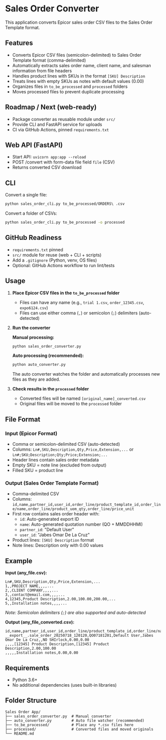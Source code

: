 # Sales Order Converter

This application converts Epicor sales order CSV files to the Sales Order Template format.

## Features

- Converts Epicor CSV files (semicolon-delimited) to Sales Order Template format (comma-delimited)
- Automatically extracts sales order name, client name, and salesman information from file headers
- Handles product lines with SKUs in the format `[SKU] Description`
- Treats lines with empty SKUs as notes with default values (0.00)
- Organizes files in `to_be_processed` and `processed` folders
- Moves processed files to prevent duplicate processing

## Roadmap / Next (web-ready)

- Package converter as reusable module under `src/`
- Provide CLI and FastAPI service for uploads
- CI via GitHub Actions, pinned `requirements.txt`

## Web API (FastAPI)

- Start API: `uvicorn app:app --reload`
- POST /convert with form-data file field `file` (CSV)
- Returns converted CSV download

## CLI

Convert a single file:

```bash
python sales_order_cli.py to_be_processed/ORDERS\ .csv
```

Convert a folder of CSVs:

```bash
python sales_order_cli.py to_be_processed -o processed
```

## GitHub Readiness

- `requirements.txt` pinned
- `src/` module for reuse (web + CLI + scripts)
- Add a `.gitignore` (Python, venv, OS files)
- Optional: GitHub Actions workflow to run lint/tests

## Usage

1. **Place Epicor CSV files in the `to_be_processed` folder**
   - Files can have any name (e.g., `trial 1.csv`, `order_12345.csv`, `expo6124.csv`)
   - Files can use either comma (`,`) or semicolon (`;`) delimiters (auto-detected)

2. **Run the converter**
   
   **Manual processing:**
   ```bash
   python sales_order_converter.py
   ```
   
   **Auto processing (recommended):**
   ```bash
   python auto_converter.py
   ```
   The auto converter watches the folder and automatically processes new files as they are added.

3. **Check results in the `processed` folder**
   - Converted files will be named `[original_name]_converted.csv`
   - Original files will be moved to the `processed` folder

## File Format

### Input (Epicor Format)
- Comma or semicolon-delimited CSV (auto-detected)
- Columns: `Ln#,SKU,Description,Qty,Price,Extension,...` or `Ln#;SKU;Description;Qty;Price;Extension;...`
- Header lines contain sales order metadata
- Empty SKU = note line (excluded from output)
- Filled SKU = product line

### Output (Sales Order Template Format)
- Comma-delimited CSV
- Columns: `id,name,partner_id,user_id,order_line/product_template_id,order_line/name,order_line/product_uom_qty,order_line/price_unit`
- First row contains sales order header with:
  - `id`: Auto-generated export ID
  - `name`: Auto-generated quotation number (QO + MMDDHHMI)
  - `partner_id`: "Default User"
  - `user_id`: "Jabes Omar De La Cruz"
- Product lines: `[SKU] Description` format
- Note lines: Description only with 0.00 values

## Example

**Input (any_file.csv):**
```
Ln#,SKU,Description,Qty,Price,Extension,...
1,,PROJECT NAME,,,,...
2,,CLIENT COMPANY,,,,...
3,,contact@email.com,,,,...
4,12345,Product Description,2.00,100.00,200.00,...
5,,Installation notes,,,,...
```
*Note: Semicolon delimiters (`;`) are also supported and auto-detected*

**Output (any_file_converted.csv):**
```
id,name,partner_id,user_id,order_line/product_template_id,order_line/name,order_line/product_uom_qty,order_line/price_unit
__export__.sale_order_20250718_120120,QO07181201,Default User,Jabes Omar De La Cruz,,NO SHIrlock,0.00,0.00
,,,,[12345] Product Description,[12345] Product Description,2.00,100.00
,,,,,Installation notes,0.00,0.00
```

## Requirements

- Python 3.6+
- No additional dependencies (uses built-in libraries)

## Folder Structure

```
Sales Order App/
├── sales_order_converter.py  # Manual converter
├── auto_converter.py         # Auto file watcher (recommended)
├── to_be_processed/          # Place any *.csv files here
├── processed/                # Converted files and moved originals
└── README.md
``` 